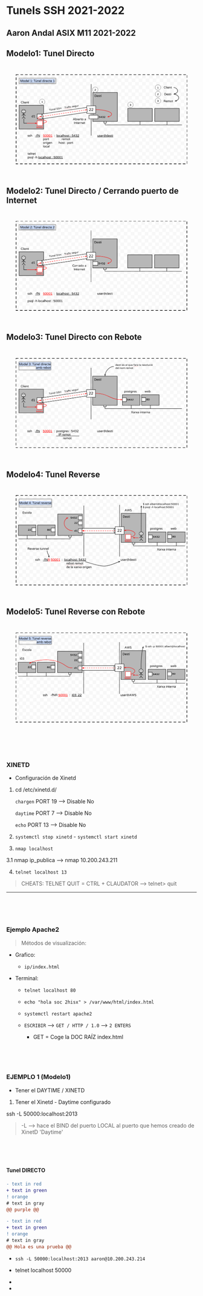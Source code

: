 # Tunels SSH 2021-2022
## Aaron Andal ASIX M11 2021-2022

## **Modelo1: Tunel Directo**


<div style="padding: 5%">
    <img src="./Photos/Modelo01.png" />
</div>

## **Modelo2: Tunel Directo / Cerrando puerto de Internet**

<div style="padding: 5%">
    <img src="./Photos/Modelo02.png" />
</div>

## **Modelo3: Tunel Directo con Rebote**

<div style="padding: 5%">
    <img src="./Photos/Modelo03.png" />
</div>

## **Modelo4: Tunel Reverse**

<div style="padding: 5%">
    <img src="./Photos/Modelo04.png" />
</div>

## **Modelo5: Tunel Reverse con Rebote**

<div style="padding: 5%">
    <img src="./Photos/Modelo05.png" />
</div>

<br>
<br>
<br>

### XINETD

* Configuración de Xinetd

1. cd /etc/xinetd.d/

    `chargen` PORT 19 --> Disable No

    `daytime` PORT 7 --> Disable No

    `echo` PORT 13 --> Disable No

2. `systemctl stop xinetd` - `systemctl start xinetd`

3. `nmap localhost`

3.1 nmap ip_publica --> nmap 10.200.243.211

4. `telnet localhost 13`

> CHEATS: TELNET QUIT = CTRL + CLAUDATOR --> telnet> quit

--------------------------------------------------------------------------------------

<br>
<br>
<br>

### **Ejemplo Apache2**

> Métodos de visualización: 

* Grafico:

    + `ip/index.html`

* Terminal:

    + `telnet localhost 80`

    + `echo "hola soc 2hisx" > /var/www/html/index.html`

    + `systemctl restart apache2`

    + `ESCRIBIR` --> `GET / HTTP / 1.0` --> `2 ENTERS`

        + GET = Coge la DOC RAÍZ index.html

<br>
<br>
<br>

### **EJEMPLO 1 (Modelo1)**

* Tener el DAYTIME / XINETD

1. Tener el Xinetd - Daytime configurado

ssh -L 50000:localhost:2013

> -L --> hace el BIND del puerto LOCAL al puerto que hemos creado de XinetD 'Daytime' 

<br>
<br>
<br>

#### **Tunel DIRECTO**

```diff
- text in red
+ text in green
! orange
# text in gray
@@ purple @@
```

```diff
- text in red
+ text in green
! orange
# text in gray
@@ Hola es una prueba @@
```


* `ssh -L 50000:localhost:2013 aaron@10.200.243.214`

 * telnet localhost 50000

* 

* 